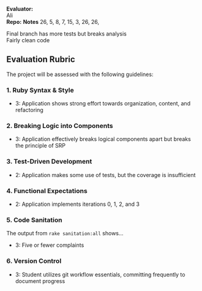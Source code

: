 **Evaluator:**  
Ali  
**Repo:**
**Notes**
26, 5, 8, 7, 15, 3, 26, 26,  

Final branch has more tests but breaks analysis  
Fairly clean code  

## Evaluation Rubric

The project will be assessed with the following guidelines:

### 1. Ruby Syntax & Style

*   3:  Application shows strong effort towards organization, content, and refactoring

### 2. Breaking Logic into Components

*   3: Application effectively breaks logical components apart but breaks the principle of SRP

### 3. Test-Driven Development

*   2: Application makes some use of tests, but the coverage is insufficient

### 4. Functional Expectations

*   2: Application implements iterations 0, 1, 2, and 3

### 5. Code Sanitation

The output from `rake sanitation:all` shows...

*   3: Five or fewer complaints

### 6. Version Control  

* 3: Student utilizes git workflow essentials, committing frequently to document progress
